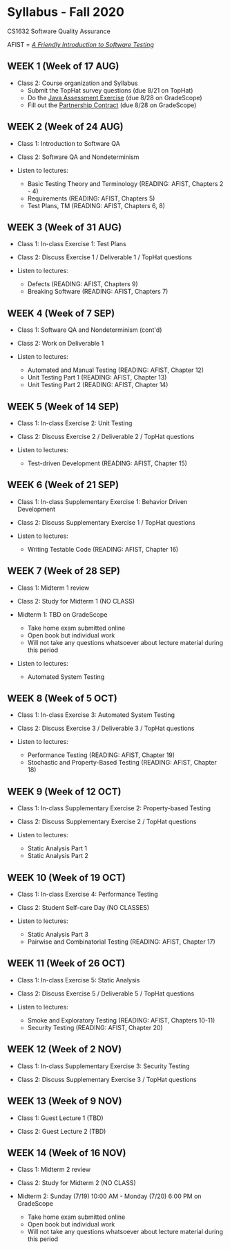 # Syllabus - Fall 2020
CS1632 Software Quality Assurance

AFIST = [_A Friendly Introduction to Software Testing_](software-quality-assurance-textbook.pdf)

## WEEK 1 (Week of 17 AUG)

* Class 2: Course organization and Syllabus
  * Submit the TopHat survey questions (due 8/21 on TopHat)
  * Do the [Java Assessment Exercise](exercises/0) (due 8/28 on GradeScope)
  * Fill out the [Partnership Contract](partnership_contract.txt) (due 8/28 on GradeScope)
  
## WEEK 2 (Week of 24 AUG)

* Class 1: Introduction to Software QA

* Class 2: Software QA and Nondeterminism

* Listen to lectures:
  * Basic Testing Theory and Terminology (READING: AFIST, Chapters 2 - 4)
  * Requirements (READING: AFIST, Chapters 5)
  * Test Plans, TM (READING: AFIST, Chapters 6, 8)

## WEEK 3 (Week of 31 AUG)
  
* Class 1: In-class Exercise 1: Test Plans

* Class 2: Discuss Exercise 1 / Deliverable 1 / TopHat questions

* Listen to lectures:
  * Defects (READING: AFIST, Chapters 9)
  * Breaking Software (READING: AFIST, Chapters 7)

## WEEK 4 (Week of 7 SEP)

* Class 1: Software QA and Nondeterminism (cont'd)

* Class 2: Work on Deliverable 1

* Listen to lectures:
  * Automated and Manual Testing (READING: AFIST, Chapter 12)
  * Unit Testing Part 1 (READING: AFIST, Chapter 13)
  * Unit Testing Part 2 (READING: AFIST, Chapter 14)

## WEEK 5 (Week of 14 SEP)

* Class 1: In-class Exercise 2: Unit Testing

* Class 2: Discuss Exercise 2 / Deliverable 2 / TopHat questions

* Listen to lectures:
  * Test-driven Development (READING: AFIST, Chapter 15)

## WEEK 6 (Week of 21 SEP)

* Class 1: In-class Supplementary Exercise 1: Behavior Driven Development

* Class 2: Discuss Supplementary Exercise 1 / TopHat questions

* Listen to lectures:
  * Writing Testable Code (READING: AFIST, Chapter 16)

## WEEK 7 (Week of 28 SEP)

* Class 1: Midterm 1 review

* Class 2: Study for Midterm 1 (NO CLASS)

* Midterm 1: TBD on GradeScope
  * Take home exam submitted online
  * Open book but individual work
  * Will not take any questions whatsoever about lecture material during this period

* Listen to lectures:
  * Automated System Testing

## WEEK 8 (Week of 5 OCT)

* Class 1: In-class Exercise 3: Automated System Testing

* Class 2: Discuss Exercise 3 / Deliverable 3 / TopHat questions

* Listen to lectures:
  * Performance Testing (READING: AFIST, Chapter 19)
  * Stochastic and Property-Based Testing (READING: AFIST, Chapter 18)

## WEEK 9 (Week of 12 OCT)

* Class 1: In-class Supplementary Exercise 2: Property-based Testing

* Class 2: Discuss Supplementary Exercise 2 / TopHat questions

* Listen to lectures:
  * Static Analysis Part 1
  * Static Analysis Part 2

## WEEK 10 (Week of 19 OCT)

* Class 1: In-class Exercise 4: Performance Testing

* Class 2: Student Self-care Day (NO CLASSES) 

* Listen to lectures:
  * Static Analysis Part 3
  * Pairwise and Combinatorial Testing (READING: AFIST, Chapter 17)

## WEEK 11 (Week of 26 OCT)

* Class 1: In-class Exercise 5: Static Analysis

* Class 2: Discuss Exercise 5 / Deliverable 5 / TopHat questions

* Listen to lectures:
  * Smoke and Exploratory Testing (READING: AFIST, Chapters 10-11)
  * Security Testing (READING: AFIST, Chapter 20)
  
## WEEK 12 (Week of 2 NOV)

* Class 1: In-class Supplementary Exercise 3: Security Testing

* Class 2: Discuss Supplementary Exercise 3 / TopHat questions

## WEEK 13 (Week of 9 NOV)

* Class 1: Guest Lecture 1 (TBD)

* Class 2: Guest Lecture 2 (TBD)

## WEEK 14 (Week of 16 NOV)

* Class 1: Midterm 2 review

* Class 2: Study for Midterm 2 (NO CLASS)

* Midterm 2: Sunday (7/19) 10:00 AM - Monday (7/20) 6:00 PM on GradeScope
  * Take home exam submitted online
  * Open book but individual work
  * Will not take any questions whatsoever about lecture material during this period
